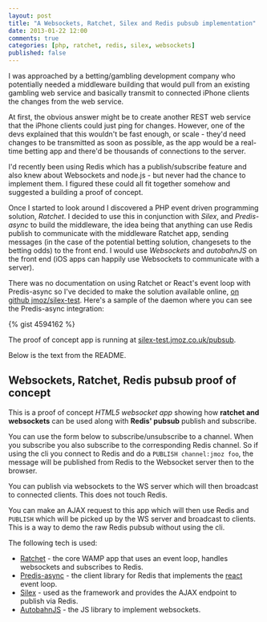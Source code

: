```yaml
---
layout: post
title: "A Websockets, Ratchet, Silex and Redis pubsub implementation"
date: 2013-01-22 12:00
comments: true
categories: [php, ratchet, redis, silex, websockets]
published: false
---
```

I was approached by a betting/gambling development company who potentially needed a middleware building that would pull from an existing gambling web service and basically transmit to connected iPhone clients the changes from the web service.

At first, the obvious answer might be to create another REST web service that the iPhone clients could just ping for changes.  However, one of the devs explained that this wouldn't be fast enough, or scale - they'd need changes to be transmitted as soon as possible, as the app would be a real-time betting app and there'd be thousands of connections to the server.

I'd recently been using Redis which has a publish/subscribe feature and also knew about Websockets and node.js - but never had the chance to implement them.  I figured these could all fit together somehow and suggested a building a proof of concept.

Once I started to look around I discovered a PHP event driven programming solution, *Ratchet*.  I decided to use this in conjunction with *Silex*, and *Predis-async* to build the middleware, the idea being that anything can use Redis publish to communicate with the middleware Ratchet app, sending messages (in the case of the potential betting solution, changesets to the betting odds) to the front end.  I would use *Websockets* and *autobahnJS* on the front end (iOS apps can happily use Websockets to communicate with a server).

There was no documentation on using Ratchet or React's event loop with Predis-async so I've decided to make the solution available online, [on github jmoz/silex-test](https://github.com/jmoz/silex-test).  Here's a sample of the daemon where you can see the Predis-async integration:

{% gist 4594162 %}

The proof of concept app is running at [silex-test.jmoz.co.uk/pubsub](http://silex-test.jmoz.co.uk/pubsub).

Below is the text from the README.

## Websockets, Ratchet, Redis pubsub proof of concept

This is a proof of concept *HTML5 websocket app* showing how **ratchet and websockets** can be used along with **Redis' pubsub** publish and subscribe.

You can use the form below to subscribe/unsubscribe to a channel.  When you subscribe you also subscribe to the corresponding Redis channel.  So if using the cli you connect to Redis and do a `PUBLISH channel:jmoz foo`, the message will be published from Redis to the Websocket server then to the browser.

You can publish via websockets to the WS server which will then broadcast to connected clients.  This does not touch Redis.

You can make an AJAX request to this app which will then use Redis and `PUBLISH` which will be picked up by the WS server and broadcast to clients.  This is a way to demo the raw Redis pubsub without using the cli.

The following tech is used:

- [Ratchet](http://socketo.me/) - the core WAMP app that uses an event loop, handles websockets and subscribes to Redis.
- [Predis-async](https://github.com/nrk/predis-async) - the client library for Redis that implements the [react](http://reactphp.org/) event loop.
- [Silex](http://silex.sensiolabs.org/) - used as the framework and provides the AJAX endpoint to publish via Redis.
- [AutobahnJS](http://autobahn.ws/js) - the JS library to implement websockets.